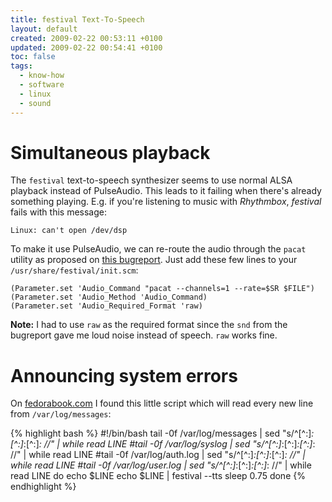 ```yaml
---
title: festival Text-To-Speech
layout: default
created: 2009-02-22 00:53:11 +0100
updated: 2009-02-22 00:54:41 +0100
toc: false
tags:
  - know-how
  - software
  - linux
  - sound
---
```

Simultaneous playback
=====================

The `festival` text-to-speech synthesizer seems to use normal ALSA playback instead of PulseAudio. This leads to it
failing when there's already something playing. E.g. if you're listening to music with *Rhythmbox*, *festival* fails
with this message:

    Linux: can't open /dev/dsp

To make it use PulseAudio, we can re-route the audio through the `pacat` utility as proposed on [this bugreport](https://bugzilla.redhat.com/show_bug.cgi?id=467531).
Just add these few lines to your `/usr/share/festival/init.scm`:

~~~
(Parameter.set 'Audio_Command "pacat --channels=1 --rate=$SR $FILE")
(Parameter.set 'Audio_Method 'Audio_Command)
(Parameter.set 'Audio_Required_Format 'raw)
~~~

**Note:** I had to use `raw` as the required format since the `snd` from the bugreport gave me loud noise instead of
speech. `raw` works fine.


Announcing system errors
========================

On [fedorabook.com](http://dailypackage.fedorabook.com/index.php?/archives/42-Productive-Monday-Festival-Speech) I
found this little script which will read every new line from `/var/log/messages`:

{% highlight bash %}
#!/bin/bash
tail -0f /var/log/messages | sed "s/^[^:]*:[^:]*:[^:]*: //" | while read LINE
#tail -0f /var/log/syslog | sed "s/^[^:]*:[^:]*:[^:]*: //" | while read LINE
#tail -0f /var/log/auth.log | sed "s/^[^:]*:[^:]*:[^:]*: //" | while read LINE
#tail -0f /var/log/user.log | sed "s/^[^:]*:[^:]*:[^:]*: //" | while read LINE
do
    echo $LINE
    echo $LINE | festival --tts
    sleep 0.75
done
{% endhighlight %}
